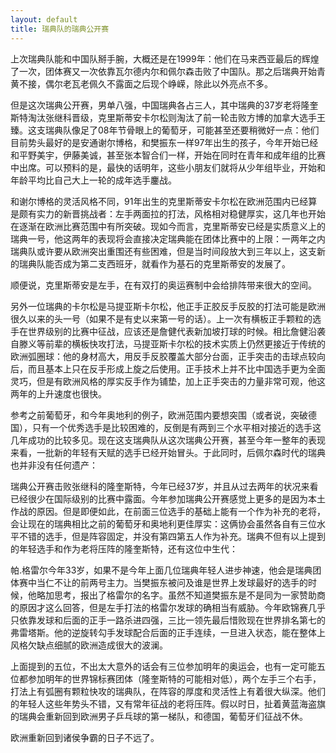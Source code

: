 ```yaml
---
layout: default
title: 瑞典队的瑞典公开赛
---
```


上次瑞典队能和中国队掰手腕，大概还是在1999年：他们在马来西亚最后的辉煌了一次，团体赛又一次依靠瓦尔德内尔和佩尔森击败了中国队。那之后瑞典开始青黄不接，偶尔老瓦老佩久不露面之后现个峥嵘，除此以外亮点不多。

但是这次瑞典公开赛，男单八强，中国瑞典各占三人，其中瑞典的37岁老将隆奎斯特淘汰张继科晋级，克里斯蒂安卡尔松则淘汰了前一轮击败方博的加拿大选手王臻。这支瑞典队像足了08年节骨眼上的葡萄牙，可能甚至还要稍微好一点：他们目前势头最好的是安通谢尔博格，和樊振东一样97年出生的孩子，今年开始已经和平野美宇，伊藤美诚，甚至张本智合们一样，开始在同时在青年和成年组的比赛中出席。可以预料的是，最快的话明年，这些小朋友们就将从少年组毕业，开始和年龄平均比自己大上一轮的成年选手鏖战。

和谢尔博格的灵活风格不同，91年出生的克里斯蒂安卡尔松在欧洲范围内已经算是颇有实力的新晋挑战者：左手两面拉的打法，风格相对稳健厚实，这几年也开始在逐渐在欧洲比赛范围中有所突破。现如今而言，克里斯蒂安已经是实质意义上的瑞典一号，他这两年的表现将会直接决定瑞典能在团体比赛中的上限：一两年之内瑞典队或许要从欧洲突出重围还有些困难，但是当时间段放大到三年以上，这支新的瑞典队能否成为第二支西班牙，就看作为基石的克里斯蒂安的发展了。

顺便说，克里斯蒂安是左手，在有双打的奥运赛制中会给排阵带来很大的空间。

另外一位瑞典的卡尔松是马提亚斯卡尔松，他正手正胶反手反胶的打法可能是欧洲很久以来的头一号（如果不是有史以来第一号的话）。上一次有横板正手颗粒的选手在世界级别的比赛中征战，应该还是詹健代表新加坡打球的时候。相比詹健沿袭自滕义等前辈的横板快攻打法，马提亚斯卡尔松的技术实质上仍然更接近于传统的欧洲弧圈球：他的身材高大，用反手反胶覆盖大部分台面，正手突击的击球点较向后，而且基本上只在反手形成上旋之后使用。正手技术上并不比中国选手更为全面灵巧，但是有欧洲风格的厚实反手作为铺垫，加上正手突击的力量非常可观，他这两年的上升速度也很快。

参考之前葡萄牙，和今年奥地利的例子，欧洲范围内要想突围（或者说，突破德国），只有一个优秀选手是比较困难的，反倒是有两到三个水平相对接近的选手这几年成功的比较多见。现在这支瑞典队从这次瑞典公开赛，甚至今年一整年的表现来看，一批新的年轻有天赋的选手已经开始冒头。于此同时，后佩尔森时代的瑞典也并非没有任何遗产：

瑞典公开赛击败张继科的隆奎斯特，今年已经37岁，并且从过去两年的状况来看已经很少在国际级别的比赛中露面。今年参加瑞典公开赛感觉上更多的是因为本土作战的原因。但是即便如此，在前面三位选手的基础上能有一个作为补充的老将，会让现在的瑞典相比之前的葡萄牙和奥地利更佳厚实：这俩协会虽然各自有三位水平不错的选手，但是阵容固定，并没有第四第五人作为补充。瑞典不但有以上提到的年轻选手和作为老将压阵的隆奎斯特，还有这位中生代：

帕.格雷尔今年33岁，如果不是今年上面几位瑞典年轻人进步神速，他会是瑞典团体赛中当仁不让的前两号主力。当樊振东被问及谁是世界上发球最好的选手的时候，他略加思考，报出了格雷尔的名字。虽然不知道樊振东是不是同为一家赞助商的原因才这么回答，但是左手打法的格雷尔发球的确相当有威胁。今年欧锦赛几乎只依靠发球和后面的正手一路杀进四强，三比一领先最后惜败现在世界排名第七的弗雷塔斯。他的逆旋转勾手发球配合后面的正手连续，一旦进入状态，能在整体上风格欠缺点细腻的欧洲造成很大的波澜。


上面提到的五位，不出太大意外的话会有三位参加明年的奥运会，也有一定可能五位都参加明年的世界锦标赛团体（隆奎斯特的可能相对低），两个左手三个右手，打法上有弧圈有颗粒快攻的瑞典队，在阵容的厚度和灵活性上有着很大纵深。他们的年轻人这些年势头不错，又有常年征战的老将压阵。假以时日，扯着黄蓝海盗旗的瑞典会重新回到欧洲男子乒乓球的第一梯队，和德国，葡萄牙们征战不休。

欧洲重新回到诸侯争霸的日子不远了。




